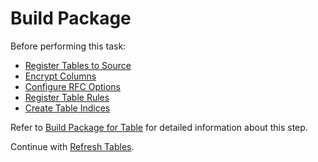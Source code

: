 # Build Package

Before performing this task:

  - [Register Tables to Source](Register_Tables_to_Source.htm)
  - [Encrypt Columns](Encrypt_Columns.htm)
  - [Configure RFC Options](Configure_RFC_Options.htm)
  - [Register Table Rules](Register_Table_Rules.htm)
  - [Create Table Indices](Create_Table_Indices.htm)

Refer to [Build Package for Table](Build_Package_for_Table.htm) for
detailed information about this step.

Continue with [Refresh Tables](Refresh_Tables.htm).
